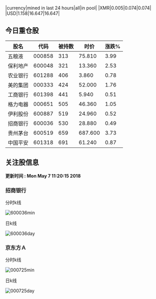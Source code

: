 |currency|mined in last 24 hours|all|in pool|
|XMR|0.005|0.074|0.074|
|USD|1.158|16.647|16.647|

## 今日重仓股 

|股名|代码|被持数|时价|涨跌%|
|---|---|---|---|---|
|五粮液|000858|313|75.810|3.99|
|保利地产|600048|321|13.360|2.53|
|农业银行|601288|406|3.860|0.78|
|美的集团|000333|424|52.000|1.76|
|工商银行|601398|441|5.940|0.51|
|格力电器|000651|505|46.360|1.05|
|伊利股份|600887|519|24.960|0.52|
|招商银行|600036|530|28.880|0.49|
|贵州茅台|600519|659|687.600|3.73|
|中国平安|601318|691|61.240|0.87|

## 关注股信息
**更新时间 : Mon May  7 11:20:15 2018**
### 招商银行 
分时k线

![600036min](http://image.sinajs.cn/newchart/min/n/sh600036.gif)

日k线

![600036day](http://image.sinajs.cn/newchart/daily/n/sh600036.gif)

### 京东方Ａ 
分时k线

![000725min](http://image.sinajs.cn/newchart/min/n/sz000725.gif)

日k线

![000725day](http://image.sinajs.cn/newchart/daily/n/sz000725.gif)
